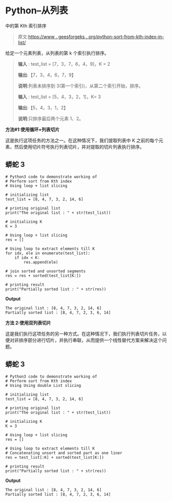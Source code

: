 # Python–从列表

中的第 Kth 索引排序

> 原文:[https://www . geesforgeks . org/python-sort-from-kth-index-in-list/](https://www.geeksforgeeks.org/python-sort-from-kth-index-in-list/)

给定一个元素列表，从列表的第 k 个索引执行排序。

> **输入** : test_list = [7，3，7，6，4，9]，K = 2
> 
> **输出**:【7，3，4，6，7，9】
> 
> **说明**:列表未排序到 3(第一个索引)，从第二个索引开始，排序。
> 
> **输入** : test_list = [5，4，3，2，1]，K= 3
> 
> **输出**:【5，4，3，1，2】
> 
> **说明**:只排序最后两个元素 1、2。

**方法#1:使用循环+列表切片**

这是执行这项任务的方法之一。在这种情况下，我们提取列表中 K 之前的每个元素，然后使用切片符号执行列表切片，并对提取的切片列表执行排序。

## 蟒蛇 3

```
# Python3 code to demonstrate working of
# Perform sort from Kth index
# Using loop + list slicing

# initializing list
test_list = [8, 4, 7, 3, 2, 14, 6]

# printing original list
print("The original list : " + str(test_list))

# initializing K
K = 3

# Using loop + list slicing
res = []

# Using loop to extract elements till K
for idx, ele in enumerate(test_list):
    if idx < K:
        res.append(ele)

# join sorted and unsorted segments
res = res + sorted(test_list[K:])

# printing result
print("Partially sorted list : " + str(res))
```

**Output**

```
The original list : [8, 4, 7, 3, 2, 14, 6]
Partially sorted list : [8, 4, 7, 2, 3, 6, 14]
```

**方法 2:使用双列表切片**

这是我们执行这项任务的另一种方式。在这种情况下，我们执行列表切片任务，以便对非排序部分进行切片，并执行串联，从而提供一个线性替代方案来解决这个问题。

## 蟒蛇 3

```
# Python3 code to demonstrate working of
# Perform sort from Kth index
# Using Using double List slicing

# initializing list
test_list = [8, 4, 7, 3, 2, 14, 6]

# printing original list
print("The original list : " + str(test_list))

# initializing K
K = 3

# Using loop + list slicing
res = []

# Using loop to extract elements till K
# Concatenating unsort and sorted part as one liner
res = test_list[:K] + sorted(test_list[K:])

# printing result
print("Partially sorted list : " + str(res))
```

**Output**

```
The original list : [8, 4, 7, 3, 2, 14, 6]
Partially sorted list : [8, 4, 7, 2, 3, 6, 14]
```